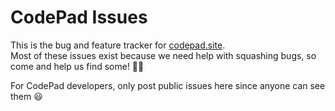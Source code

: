 # CodePad Issues
This is the bug and feature tracker for [codepad.site](https://codepad.site).<br>
Most of these issues exist because we need help with squashing bugs, so come and help us find some! 🐛🐜

For CodePad developers, only post public issues here since anyone can see them 😃
